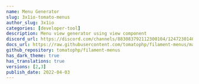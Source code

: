 ```yaml
---
name: Menu Generator
slug: 3x1io-tomato-menus
author_slug: 3x1io
categories: [developer-tool]
description: Menu view generator using view component
discord_url: https://discord.com/channels/883083792112300104/1247230140359118899
docs_url: https://raw.githubusercontent.com/tomatophp/filament-menus/master/README.md
github_repository: tomatophp/filament-menus
has_dark_theme: true
has_translations: true
versions: [2,3]
publish_date: 2022-04-03
---
```

